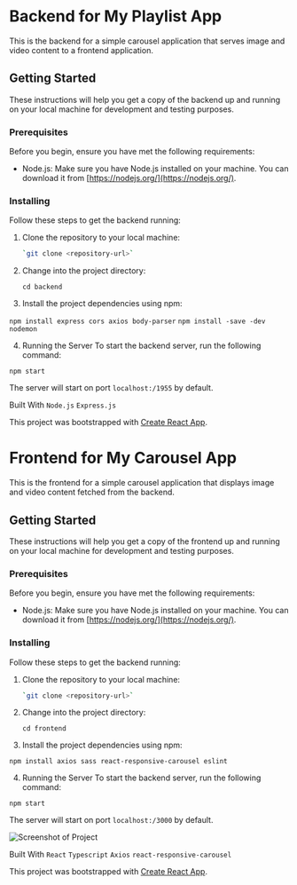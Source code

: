 # Backend for My Playlist App

This is the backend for a simple carousel application that serves image and video content to a frontend application.

## Getting Started

These instructions will help you get a copy of the backend up and running on your local machine for development and testing purposes.

### Prerequisites

Before you begin, ensure you have met the following requirements:

- Node.js: Make sure you have Node.js installed on your machine. You can download it from [https://nodejs.org/](https://nodejs.org/).

### Installing

Follow these steps to get the backend running:

1. Clone the repository to your local machine:

   ```bash
   `git clone <repository-url>`

2. Change into the project directory:

    `cd backend`

3. Install the project dependencies using npm:

`npm install express cors axios body-parser`
`npm install -save -dev nodemon`

4. Running the Server
To start the backend server, run the following command:

`npm start`

The server will start on port `localhost:/1955` by default.


Built With
`Node.js`
`Express.js`


This project was bootstrapped with [Create React App](https://github.com/facebook/create-react-app).



# Frontend for My Carousel App

This is the frontend for a simple carousel application that displays image and video content fetched from the backend.

## Getting Started

These instructions will help you get a copy of the frontend up and running on your local machine for development and testing purposes.

### Prerequisites

Before you begin, ensure you have met the following requirements:

- Node.js: Make sure you have Node.js installed on your machine. You can download it from [https://nodejs.org/](https://nodejs.org/).

### Installing

Follow these steps to get the backend running:

1. Clone the repository to your local machine:

   ```bash
   `git clone <repository-url>`

2. Change into the project directory:

    `cd frontend`

3. Install the project dependencies using npm:

`npm install axios sass react-responsive-carousel eslint`

4. Running the Server
To start the backend server, run the following command:

`npm start`

The server will start on port `localhost:/3000` by default.

![Screenshot of Project]([https://github.com/cenktu/playlistChallenge/frontend/public/screenshots/playlistChallengeFirstIMG.png](https://user-images.githubusercontent.com/73163075/273550998-3ac714cc-f1e6-4ee0-a72b-80e6b26eaa3e.png))

Built With
`React`
`Typescript`
`Axios`
`react-responsive-carousel`


This project was bootstrapped with [Create React App](https://github.com/facebook/create-react-app).
